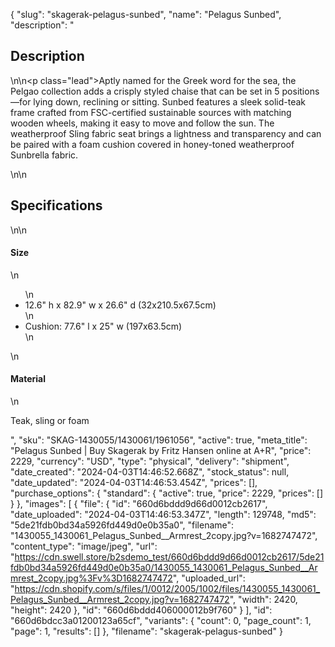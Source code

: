 {
  "slug": "skagerak-pelagus-sunbed",
  "name": "Pelagus Sunbed",
  "description": "<h2>Description</h2>\n<!-- split -->\n<p class=\"lead\">Aptly named for the Greek word for the sea, the Pelgao collection adds a crisply styled chaise that can be set in 5 positions—for lying down, reclining or sitting. Sunbed features a sleek solid-teak frame crafted from FSC-certified sustainable sources with matching wooden wheels, making it easy to move and follow the sun. The weatherproof Sling fabric seat brings a lightness and transparency and can be paired with a foam cushion covered in honey-toned weatherproof Sunbrella fabric.</p>\n<!-- split -->\n<h2>Specifications</h2>\n<!-- split -->\n<h4>Size</h4>\n<ul>\n<li>12.6\" h x 82.9\" w x 26.6\" d (32x210.5x67.5cm)</li>\n<li>Cushion: 77.6\" l x 25\" w (197x63.5cm)</li>\n</ul>\n<h4>Material</h4>\n<p>Teak, sling or foam</p>",
  "sku": "SKAG-1430055/1430061/1961056",
  "active": true,
  "meta_title": "Pelagus Sunbed | Buy Skagerak by Fritz Hansen online at A+R",
  "price": 2229,
  "currency": "USD",
  "type": "physical",
  "delivery": "shipment",
  "date_created": "2024-04-03T14:46:52.668Z",
  "stock_status": null,
  "date_updated": "2024-04-03T14:46:53.454Z",
  "prices": [],
  "purchase_options": {
    "standard": {
      "active": true,
      "price": 2229,
      "prices": []
    }
  },
  "images": [
    {
      "file": {
        "id": "660d6bddd9d66d0012cb2617",
        "date_uploaded": "2024-04-03T14:46:53.347Z",
        "length": 129748,
        "md5": "5de21fdb0bd34a5926fd449d0e0b35a0",
        "filename": "1430055_1430061_Pelagus_Sunbed__Armrest_2copy.jpg?v=1682747472",
        "content_type": "image/jpeg",
        "url": "https://cdn.swell.store/b2sdemo_test/660d6bddd9d66d0012cb2617/5de21fdb0bd34a5926fd449d0e0b35a0/1430055_1430061_Pelagus_Sunbed__Armrest_2copy.jpg%3Fv%3D1682747472",
        "uploaded_url": "https://cdn.shopify.com/s/files/1/0012/2005/1002/files/1430055_1430061_Pelagus_Sunbed__Armrest_2copy.jpg?v=1682747472",
        "width": 2420,
        "height": 2420
      },
      "id": "660d6bddd406000012b9f760"
    }
  ],
  "id": "660d6bdcc3a01200123a65cf",
  "variants": {
    "count": 0,
    "page_count": 1,
    "page": 1,
    "results": []
  },
  "filename": "skagerak-pelagus-sunbed"
}